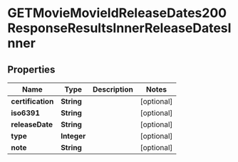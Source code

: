 

# GETMovieMovieIdReleaseDates200ResponseResultsInnerReleaseDatesInner


## Properties

| Name | Type | Description | Notes |
|------------ | ------------- | ------------- | -------------|
|**certification** | **String** |  |  [optional] |
|**iso6391** | **String** |  |  [optional] |
|**releaseDate** | **String** |  |  [optional] |
|**type** | **Integer** |  |  [optional] |
|**note** | **String** |  |  [optional] |



